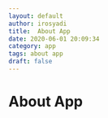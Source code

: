 ```yaml
---
layout: default
author: irosyadi
title:  About App
date: 2020-06-01 20:09:34
category: app
tags: about app
draft: false
---
```


# About App